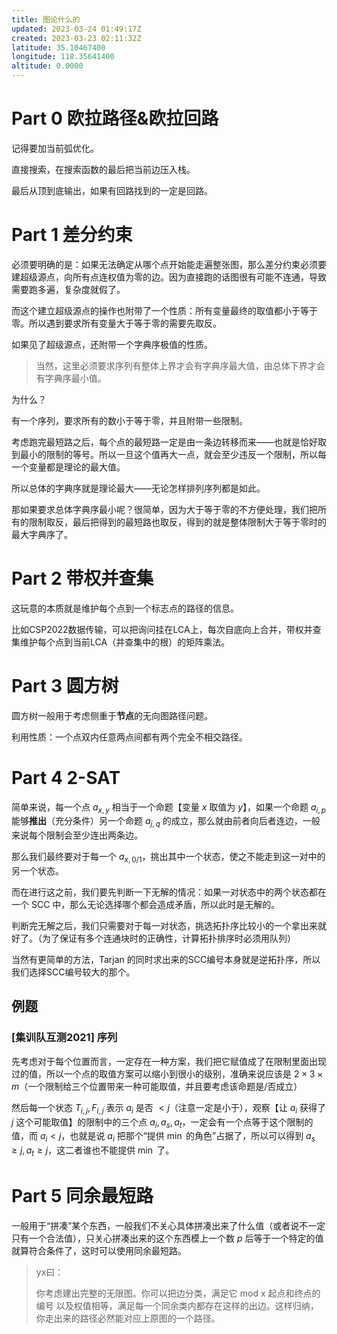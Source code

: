 ```yaml
---
title: 图论什么的
updated: 2023-03-24 01:49:17Z
created: 2023-03-23 02:11:32Z
latitude: 35.10467400
longitude: 118.35641400
altitude: 0.0000
---
```


# Part 0 欧拉路径&欧拉回路

记得要加当前弧优化。

直接搜索，在搜索函数的最后把当前边压入栈。

最后从顶到底输出，如果有回路找到的一定是回路。

# Part 1 差分约束

必须要明确的是：如果无法确定从哪个点开始能走遍整张图，那么差分约束必须要建超级源点，向所有点连权值为零的边。因为直接跑的话图很有可能不连通，导致需要跑多遍，复杂度就假了。

而这个建立超级源点的操作也附带了一个性质：所有变量最终的取值都小于等于零。所以遇到要求所有变量大于等于零的需要先取反。

如果见了超级源点，还附带一个字典序极值的性质。

> 当然，这里必须要求序列有整体上界才会有字典序最大值，由总体下界才会有字典序最小值。

为什么？

有一个序列，要求所有的数小于等于零，并且附带一些限制。

考虑跑完最短路之后，每个点的最短路一定是由一条边转移而来——也就是恰好取到最小的限制的等号。所以一旦这个值再大一点，就会至少违反一个限制，所以每一个变量都是理论的最大值。

所以总体的字典序就是理论最大——无论怎样排列序列都是如此。

那如果要求总体字典序最小呢？很简单，因为大于等于零的不方便处理，我们把所有的限制取反，最后把得到的最短路也取反，得到的就是整体限制大于等于零时的最大字典序了。

# Part 2 带权并查集

这玩意的本质就是维护每个点到一个标志点的路径的信息。

比如CSP2022数据传输，可以把询问挂在LCA上，每次自底向上合并，带权并查集维护每个点到当前LCA（并查集中的根）的矩阵乘法。

# Part 3 圆方树

圆方树一般用于考虑侧重于**节点**的无向图路径问题。

利用性质：一个点双内任意两点间都有两个完全不相交路径。

# Part 4 2-SAT

简单来说，每一个点 $a_{x,y}$ 相当于一个命题【变量 $x$ 取值为 $y$】，如果一个命题 $a_{i,p}$ 能够**推出**（充分条件）另一个命题 $a_{j,q}$ 的成立，那么就由前者向后者连边，一般来说每个限制会至少连出两条边。

那么我们最终要对于每一个 $a_{x,0/1}$，挑出其中一个状态，使之不能走到这一对中的另一个状态。

而在进行这之前，我们要先判断一下无解的情况：如果一对状态中的两个状态都在一个 SCC 中，那么无论选择哪个都会造成矛盾，所以此时是无解的。

判断完无解之后，我们只需要对于每一对状态，挑选拓扑序比较小的一个拿出来就好了。（为了保证有多个连通块时的正确性，计算拓扑排序时必须用队列）

当然有更简单的方法，Tarjan 的同时求出来的SCC编号本身就是逆拓扑序，所以我们选择SCC编号较大的那个。

## 例题

### [集训队互测2021] 序列

先考虑对于每个位置而言，一定存在一种方案，我们把它赋值成了在限制里面出现过的值，所以一个点的取值方案可以缩小到很小的级别，准确来说应该是 $2\times 3\times m$（一个限制给三个位置带来一种可能取值，并且要考虑该命题是/否成立）

然后每一个状态 $T_{i,j},F_{i,j}$ 表示 $a_i$ 是否 $<j$（注意一定是小于），观察【让 $a_i$ 获得了 $j$ 这个可能取值】的限制中的三个点 $a_i,a_s,a_t$，一定会有一个点等于这个限制的值，而 $a_i<j$，也就是说 $a_i$ 把那个“提供 $\min$ 的角色”占据了，所以可以得到 $a_s\geq j,a_t\geq j$，这二者谁也不能提供 $\min$ 了。

# Part 5 同余最短路

一般用于“拼凑”某个东西，一般我们不关心具体拼凑出来了什么值（或者说不一定只有一个合法值），只关心拼凑出来的这个东西模上一个数 $p$ 后等于一个特定的值就算符合条件了，这时可以使用同余最短路。

> yx曰：
>
> 你考虑建出完整的无限图。你可以把边分类，满足它 mod x 起点和终点的编号 以及权值相等，满足每一个同余类内都存在这样的出边。这样归纳，你走出来的路径必然能对应上原图的一个路径。


